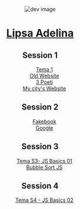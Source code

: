 <body>
<p align= "center">
    <img src="https://image.flaticon.com/icons/png/128/84/84471.png" height:"30" weight:"30" alt= "dev image">
    <a href="https://github.com/ScarletStarlet15"><h1 align="center">Lipsa Adelina</h1></a>
</p> 
<p align="center">
    <h2 align="center">Session 1 </h2>
    <ul align="center" type="none">
    <li><a href="s1/t01.html" target="_blank">Tema 1 </a></li>
    <li><a href="s1/old-website.html" target="_blank"> Old Website </a></li>
    <li><a href="s1/trei-poeti-home-page.html" target="_blank"> 3 Poeti</a></li>
    <li><a href="s1/galati.html" target="_blank"> My city's Website</a></li>
    </ul>
    </p>
    <p>
    <h2 align="center">Session 2 </h2>
    <ul align="center" type="none">
        <li><a href="s2/t8.html" target ="_blank">Fakebook</a></li>
        <li><a href="s2/t9.html" target ="_blank">Google</a></li>
    </ul>
</p>
<p>
    <h2 align="center">Session 3 </h2>
    <ul align="center" type="none">
        <li><a href="s3/teme s3.js" target ="_blank">Tema S3- JS Basics 01</a></li>
        <li><a href="s3/bubble-sort.js" target ="_blank">Bubble Sort JS</a></li>
    </ul>
</p>     
<p>
    <h2 align="center">Session 4</h2>
    <ul align="center" type="none">
        <li><a href="s4/teme s4.js">Tema S4 - JS Basics 02</a></li>
        </ul>
</body>
</html>
